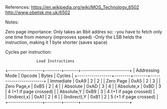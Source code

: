 References:
  https://en.wikipedia.org/wiki/MOS_Technology_6502
  http://www.obelisk.me.uk/6502

Notes:

Zero page importance:
Only takes an 8bit addres so:
  -you have to fetch only one time from memory (improoves speed)
  -Only the LSB helds the instruction, making it 1 byte shorter (saves space)


Cycles per instruction:

                  Load Instructions
+-----------------+--------+-------+------------------------+
| Addressing Mode | Opcode | Bytes |         Cycles         |
+-----------------+--------+-------+------------------------+
| Immediate       | 0xA9   |   2   | 2                      |
| Zero Page       | 0xA5   |   2   | 3                      |
| Zero Page,x     | 0xB5   |   2   | 4                      |
| Absolute        | 0xAD   |   3   | 4                      |
| Absolute,x      | 0xBD   |   3   | 4 (+1 if page crossed) |
| Absolute,Y      | 0xB9   |   3   | 4 (+1 if page crossed) |   
| (Indirect,x)    | 0xA1   |   2   | 6                      |
| (Indirect),Y    | 0xB1   |   2   | 5 (+1 if page crossed) |
+-----------------+--------+-------+------------------------+

